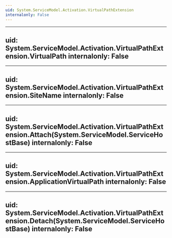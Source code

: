 ```yaml
---
uid: System.ServiceModel.Activation.VirtualPathExtension
internalonly: False
---
```


---
uid: System.ServiceModel.Activation.VirtualPathExtension.VirtualPath
internalonly: False
---

---
uid: System.ServiceModel.Activation.VirtualPathExtension.SiteName
internalonly: False
---

---
uid: System.ServiceModel.Activation.VirtualPathExtension.Attach(System.ServiceModel.ServiceHostBase)
internalonly: False
---

---
uid: System.ServiceModel.Activation.VirtualPathExtension.ApplicationVirtualPath
internalonly: False
---

---
uid: System.ServiceModel.Activation.VirtualPathExtension.Detach(System.ServiceModel.ServiceHostBase)
internalonly: False
---
